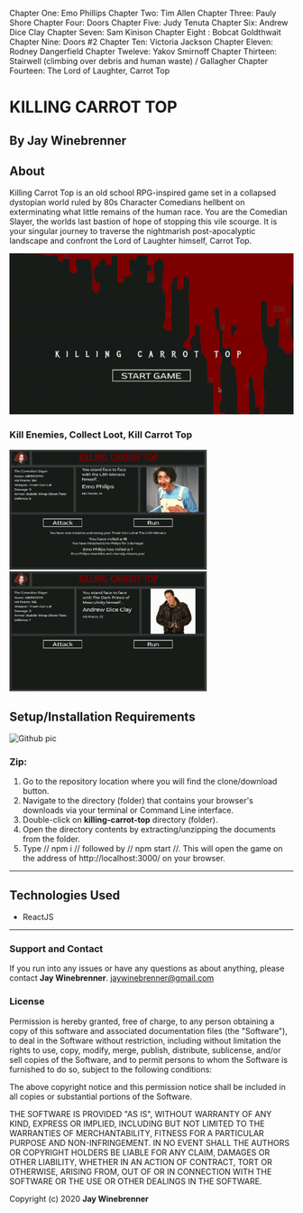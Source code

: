 Chapter One: Emo Phillips
Chapter Two: Tim Allen
Chapter Three: Pauly Shore
Chapter Four:  Doors
	Chapter Five: Judy Tenuta
	Chapter Six: Andrew Dice Clay
	Chapter Seven: Sam Kinison
Chapter Eight : Bobcat Goldthwait
Chapter Nine: Doors #2
  Chapter Ten: Victoria Jackson
  Chapter Eleven: Rodney Dangerfield
  Chapter Tweleve: Yakov Smirnoff
Chapter Thirteen: Stairwell (climbing over debris and human waste) / Gallagher
Chapter Fourteen: The Lord of Laughter, Carrot Top


# KILLING CARROT TOP

## By **Jay Winebrenner**

##  About

Killing Carrot Top is an old school RPG-inspired game set in a collapsed dystopian world ruled by 80s Character Comedians hellbent on exterminating what little remains of the human race. You are the Comedian Slayer, the worlds last bastion of hope of stopping this vile scourge. It is your singular journey to traverse the nightmarish post-apocalyptic landscape and confront the Lord of Laughter himself, Carrot Top.

<img src="./x-gifs/1.gif" width="700">

### Kill Enemies, Collect Loot, Kill Carrot Top
<img src="./x-gifs/2.gif" width="350">
<img src="./x-gifs/3.gif" width="350">



## Setup/Installation Requirements
<img src="https://i.imgur.com/UStodOA.jpg" alt="Github pic" width="200">

### Zip:

 1. Go to the repository location where you will find the clone/download button.
 2. Navigate to the directory (folder) that contains your browser's downloads via your terminal or Command Line interface.
 3. Double-click on **killing-carrot-top** directory (folder).
 4. Open the directory contents by extracting/unzipping the documents from the folder.
 5. Type // npm i // followed by // npm start //.  This will open the game on the address of http://localhost:3000/ on your browser.

- - -

## Technologies Used

 - ReactJS

- - -

### Support and Contact

If you run into any issues or have any questions as about anything, please contact **Jay Winebrenner**. jaywinebrenner@gmail.com

### License

Permission is hereby granted, free of charge, to any person obtaining a copy of this software and associated documentation files (the "Software"), to deal in the Software without restriction, including without limitation the rights to use, copy, modify, merge, publish, distribute, sublicense, and/or sell copies of the Software, and to permit persons to whom the Software is furnished to do so, subject to the following conditions:

The above copyright notice and this permission notice shall be included in all copies or substantial portions of the Software.

THE SOFTWARE IS PROVIDED "AS IS", WITHOUT WARRANTY OF ANY KIND, EXPRESS OR IMPLIED, INCLUDING BUT NOT LIMITED TO THE WARRANTIES OF MERCHANTABILITY, FITNESS FOR A PARTICULAR PURPOSE AND NON-INFRINGEMENT. IN NO EVENT SHALL THE AUTHORS OR COPYRIGHT HOLDERS BE LIABLE FOR ANY CLAIM, DAMAGES OR OTHER LIABILITY, WHETHER IN AN ACTION OF CONTRACT, TORT OR OTHERWISE, ARISING FROM, OUT OF OR IN CONNECTION WITH THE SOFTWARE OR THE USE OR OTHER DEALINGS IN THE SOFTWARE.

Copyright (c) 2020 **Jay Winebrenner**

		